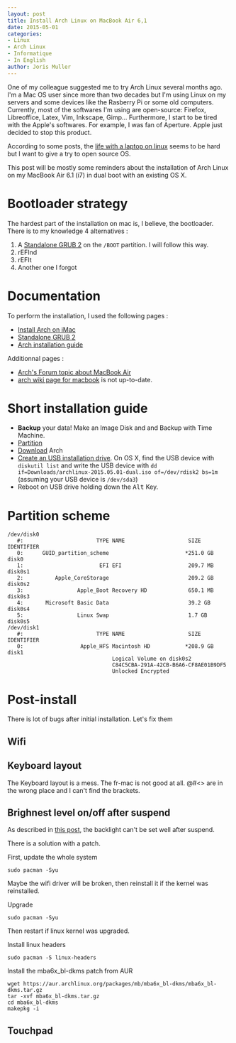 ```yaml
---
layout: post
title: Install Arch Linux on MacBook Air 6,1
date: 2015-05-01
categories:
- Linux
- Arch Linux
- Informatique
- In English
author: Joris Muller
---
```


One of my colleague suggested me to try Arch Linux several months ago. I'm a Mac OS user since more than two decades but I'm using Linux on my servers and some devices like the Rasberry Pi or some old computers. Currently, most of the softwares I'm using are open-source: Firefox, Libreoffice, Latex, Vim, Inkscape, Gimp... Furthermore, I start to be tired with the Apple's softwares. For example, I was fan of Aperture. Apple just decided to stop this product.

According to some posts, the [life with a laptop on linux](https://bbs.archlinux.org/viewtopic.php?pid=1478408#p1478408) seems to be hard but I want to give a try to open source OS.

This post will be mostly some reminders about the installation of Arch Linux on my MacBook Air 6.1 (i7) in dual boot with an existing OS X.


# Bootloader strategy

The hardest part of the installation on mac is, I believe, the bootloader. There is to my knowledge 4 alternatives :

1. A [Standalone GRUB 2](https://wiki.archlinux.org/index.php/GRUB#GRUB_standalone) on the `/BOOT` partition. I will follow this way.
2. rEFInd
3. rEFIt
4. Another one I forgot

# Documentation

To perform the installation, I used the following pages :

- [Install Arch on iMac](https://wiki.archlinux.org/index.php/IMac_Fusion#Proceed_installing_Archlinux)
- [Standalone GRUB 2](https://wiki.archlinux.org/index.php/GRUB#GRUB_standalone)
- [Arch installation guide](https://wiki.archlinux.org/index.php/Installation_guide)

Additionnal pages :

- [Arch's Forum topic about MacBook Air](https://bbs.archlinux.org/viewtopic.php?id=184464)
- [arch wiki page for macbook](https://wiki.archlinux.org/index.php/MacBook) is not up-to-date. 

# Short installation guide

- __Backup__ your data! Make an Image Disk and and Backup with Time Machine.
- [Partition](https://wiki.archlinux.org/index.php/MacBook#OS_X_with_Arch_Linux)
- [Download](https://www.archlinux.org/download/) Arch 
- [Create an USB installation drive](https://wiki.archlinux.org/index.php/USB_flash_installation_media#In_Mac_OS_X). On OS X, find the USB device with `diskutil list` and write the USB device with `dd if=Downloads/archlinux-2015.05.01-dual.iso of=/dev/rdisk2 bs=1m` (assuming your USB device is `/dev/sda3`)
- Reboot on USB drive holding down the <kbd>Alt</kbd> Key.


# Partition scheme

```
/dev/disk0
   #:                       TYPE NAME                    SIZE       IDENTIFIER
   0:      GUID_partition_scheme                        *251.0 GB   disk0
   1:                        EFI EFI                     209.7 MB   disk0s1
   2:          Apple_CoreStorage                         209.2 GB   disk0s2
   3:                 Apple_Boot Recovery HD             650.1 MB   disk0s3
   4:       Microsoft Basic Data                         39.2 GB    disk0s4
   5:                 Linux Swap                         1.7 GB     disk0s5
/dev/disk1
   #:                       TYPE NAME                    SIZE       IDENTIFIER
   0:                  Apple_HFS Macintosh HD           *208.9 GB   disk1
                                 Logical Volume on disk0s2
                                 C84C5CBA-291A-42CB-B6A6-CF8AE01B9DF5
                                 Unlocked Encrypted
```

# Post-install

There is lot of bugs after initial installation. Let's fix them

## Wifi

## Keyboard layout

The Keyboard layout is a mess. The fr-mac is not good at all. @#<> are in the wrong place and I can't find the brackets. 

## Brighnest level on/off after suspend

As described in [this post](https://github.com/jomuller/jomuller.github.io.git), the backlight can't be set well after suspend.
 
There is a solution with a patch.

First, update the whole system

```
sudo pacman -Syu
```

Maybe the wifi driver will be broken, then reinstall it if the kernel was reinstalled.

Upgrade

```sudo pacman -Syu```

Then restart if linux kernel was upgraded.

Install linux headers

```sudo pacman -S linux-headers```


Install the mba6x_bl-dkms patch from AUR

```
wget https://aur.archlinux.org/packages/mb/mba6x_bl-dkms/mba6x_bl-dkms.tar.gz
tar -xvf mba6x_bl-dkms.tar.gz
cd mba6x_bl-dkms
makepkg -i
```

## Touchpad

